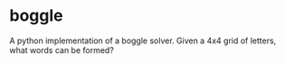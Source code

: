 # boggle

A python implementation of a boggle solver. Given a 4x4 grid of letters, what words can be formed?
